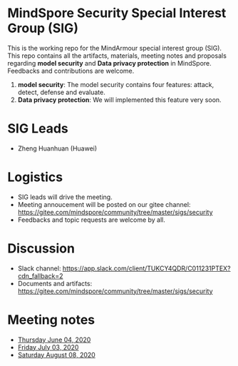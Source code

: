 # MindSpore Security Special Interest Group (SIG)

This is the working repo for the MindArmour special interest group (SIG). This repo contains all the artifacts, materials, meeting notes and proposals regarding **model security** and **Data privacy protection** in MindSpore. Feedbacks and contributions are welcome.
1. **model security**: The model security contains four features: attack, detect, defense and evaluate. 
2. **Data privacy protection**: We will implemented this feature very soon.

# SIG Leads

* Zheng Huanhuan (Huawei)

# Logistics

* SIG leads will drive the meeting.
* Meeting annoucement will be posted on our gitee channel: https://gitee.com/mindspore/community/tree/master/sigs/security
* Feedbacks and topic requests are welcome by all.

# Discussion

* Slack channel: https://app.slack.com/client/TUKCY4QDR/C011231PTEX?cdn_fallback=2
* Documents and artifacts: https://gitee.com/mindspore/community/tree/master/sigs/security

# Meeting notes
* [Thursday June 04, 2020](./meetings/001-20200604.md)
* [Friday July 03, 2020](./meetings/002-20200703.md)
* [Saturday August 08, 2020](./meetings/003-20200808.md)
